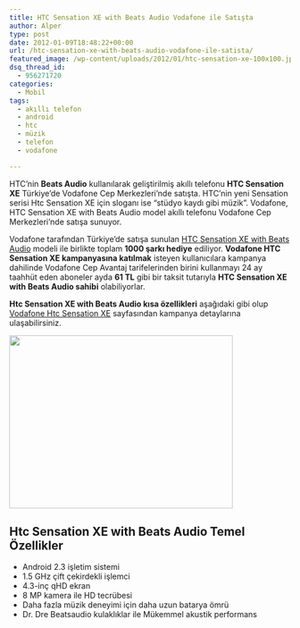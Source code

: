 ```yaml
---
title: HTC Sensation XE with Beats Audio Vodafone ile Satışta
author: Alper
type: post
date: 2012-01-09T18:48:22+00:00
url: /htc-sensation-xe-with-beats-audio-vodafone-ile-satista/
featured_image: /wp-content/uploads/2012/01/htc-sensation-xe-100x100.jpg
dsq_thread_id:
  - 956271720
categories:
  - Mobil
tags:
  - akıllı telefon
  - android
  - htc
  - müzik
  - telefon
  - vodafone

---
```

HTC&#8217;nin **Beats Audio** kullanılarak geliştirilmiş akıllı telefonu **HTC Sensation XE** Türkiye&#8217;de Vodafone Cep Merkezleri&#8217;nde satışta. HTC’nin yeni Sensation serisi Htc Sensation XE için sloganı ise &#8220;stüdyo kaydı gibi müzik&#8221;. Vodafone, HTC Sensation XE with Beats Audio model akıllı telefonu Vodafone Cep Merkezleri&#8217;nde satışa sunuyor.

Vodafone tarafından Türkiye&#8217;de satışa sunulan [HTC Sensation XE with Beats Audio][1] modeli ile birlikte toplam **1000 şarkı hediye** ediliyor. **Vodafone HTC Sensation XE kampanyasına katılmak** isteyen kullanıcılara kampanya dahilinde Vodafone Cep Avantaj tarifelerinden birini kullanmayı 24 ay taahhüt eden aboneler ayda **61 TL** gibi bir taksit tutarıyla **HTC Sensation XE with Beats Audio sahibi** olabiliyorlar.

**Htc Sensation XE with Beats Audio kısa özellikleri** aşağıdaki gibi olup <a title="Vodafone Htc Sensation XE" href="https://www.vodafone.com.tr/Cihazlar/HTC-Sensation-XE.php" target="_blank" class="broken_link">Vodafone Htc Sensation XE</a> sayfasından kampanya detaylarına ulaşabilirsiniz.

<img class="aligncenter size-full wp-image-7481" title="htc-sensation-xe" src="https://www.murekkep.org/wp-content/uploads/2012/01/htc-sensation-xe.jpg" alt="" width="400" height="310" srcset="https://www.murekkep.org/wp-content/uploads/2012/01/htc-sensation-xe.jpg 400w, https://www.murekkep.org/wp-content/uploads/2012/01/htc-sensation-xe-50x38.jpg 50w, https://www.murekkep.org/wp-content/uploads/2012/01/htc-sensation-xe-161x125.jpg 161w" sizes="(max-width: 400px) 100vw, 400px" /> 

## Htc Sensation XE with Beats Audio Temel Özellikler

  * Android 2.3 işletim sistemi
  * 1.5 GHz çift çekirdekli işlemci
  * 4.3-inç qHD ekran
  * 8 MP kamera ile HD tecrübesi
  * Daha fazla müzik deneyimi için daha uzun batarya ömrü
  * Dr. Dre Beatsaudio kulaklıklar ile Mükemmel akustik performans

 [1]: https://www.murekkep.org/htc-sensation-xe-ve-beats-audio-6875 "Htc Sensation XE with Beats Audio"